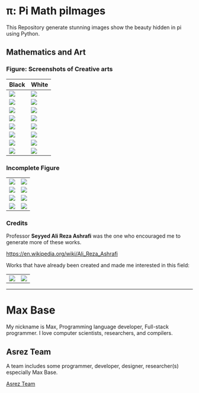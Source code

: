 # π: Pi Math piImages

This Repository generate stunning images show the beauty hidden in pi using Python.

## Mathematics and Art

### Figure: Screenshots of Creative arts

| Black             |  White |
| -------------- | -------------- |
| ![](out-1-black.png)  |  ![](out-1-white.png) |
| ![](out-2-black.png)  |  ![](out-2-white.png) |
| ![](out-3-black.png)  |  ![](out-3-white.png) |
| ![](out-4-black.png)  |  ![](out-4-white.png) |
| ![](out-5-black.png)  |  ![](out-5-white.png) |
| ![](out-6-black.png)  |  ![](out-6-white.png) |
| ![](out-7-black.png)  |  ![](out-7-white.png) |
| ![](out-8-black.png)  |  ![](out-8-white.png) |

### Incomplete Figure

|             |  |
| -------------- | -------------- |
| ![](fig1.jpg)  |  ![](fig2.jpg) |
| ![](fig3.jpg)  |  ![](fig4.jpg) |
| ![](fig5.jpg)  |  ![](fig6.jpg) |
| ![](fig7.jpg)  |  ![](test.png) |

### Credits

Professor **Seyyed Ali Reza Ashrafi** was the one who encouraged me to generate more of these works.

https://en.wikipedia.org/wiki/Ali_Reza_Ashrafi

Works that have already been created and made me interested in this field:

|             |  |
| -------------- | -------------- |
| ![](target-1.jpg)  |  ![](target-2.jpg) |

---------

# Max Base

My nickname is Max, Programming language developer, Full-stack programmer. I love computer scientists, researchers, and compilers.

## Asrez Team

A team includes some programmer, developer, designer, researcher(s) especially Max Base.

[Asrez Team](https://www.asrez.com/)

